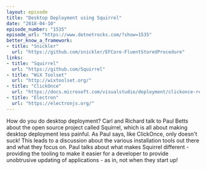 ```yaml
---
layout: episode
title: "Desktop Deployment using Squirrel"
date: "2018-04-10"
episode_number: "1535"
episode_url: "https://www.dotnetrocks.com/?show=1535"
better_know_a_framework:
- title: "Snickler"
  url: "https://github.com/snickler/EFCore-FluentStoredProcedure"
links:
- title: "Squirrel"
  url: "https://github.com/Squirrel"
- title: "WiX Toolset"
  url: "http://wixtoolset.org/"
- title: "ClickOnce"
  url: "https://docs.microsoft.com/visualstudio/deployment/clickonce-reference"
- title: "Electron"
  url: "https://electronjs.org/"
---
```


How do you do desktop deployment? Carl and Richard talk to Paul Betts about the open source project called Squirrel, which is all about making desktop deployment less painful. As Paul says, like ClickOnce, only doesn't suck! This leads to a discussion about the various installation tools out there and what they focus on. Paul talks about what makes Squirrel different - providing the tooling to make it easier for a developer to provide unobtrusive updating of applications - as in, not when they start up!
